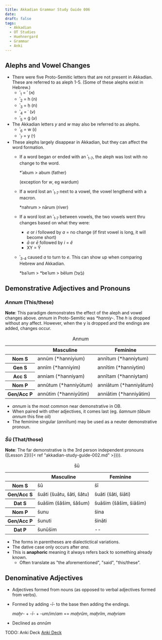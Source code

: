 ```yaml
---
title: Akkadian Grammar Study Guide 006
date: 
draft: false
tags:
  - Akkadian
  - OT Studies
  - Huehnergard
  - Grammar
  - Anki
---
```


<akkadian-toc></akkadian-toc>

<print-section>

## Alephs and Vowel Changes

- There were five Proto-Semitic letters that are not present in Akkadian. These are referred to as aleph 1-5. (Some of these alephs exist in Hebrew.)
    - ʾ<sub>1</sub> = ʾ (א)
    - ʾ<sub>2</sub> = h (ה)
    - ʾ<sub>3</sub> = ḥ (ח)
    - ʾ<sub>4</sub> = ʿ (ע)
    - ʾ<sub>5</sub> = ǵ (ע)
- The Akkadian letters *y* and *w* may also be referred to as alephs.
    - ʾ<sub>6</sub> = w (ו)
    - ʾ<sub>7</sub> = y (י)
- These alephs largely disappear in Akkadian, but they can affect the word formation.
    - If a word began or ended with an ʾ<sub>1-7</sub>, the aleph was lost with no change to the word.

        \*ʾabum > abum (father)

        (exception for *w*, eg wardum)

    - If a word lost an ʾ<sub>1-7</sub> next to a vowel, the vowel lengthend with a macron.

        \*nahrum > nārum (river)

    - If a word lost an ʾ<sub>1-7</sub> between vowels, the two vowels went thru changes based on what they were:
        - *e* or *i* followed by *a* = no change (if first vowel is long, it will become short)
        - *ā* or *ē* followed by *i* = *ê*
        - XY = Ȳ
    - ʾ<sub>3-4</sub> caused *a* to turn to *e*. This can show up when comparing Hebrew and Akkadian.

        \*baʿlum > \*beʿlum > bēlum (בַּ֫עַל)

## Demonstrative Adjectives and Pronouns

### *Annum* (This/these)

**Note**: This paradigm demonstrates the effect of the aleph and vowel changes above. *annum* in Proto-Semitic was *\*hanniy-*. The *h* is dropped without any affect. However, when the y is dropped and the endings are added, changes occur.

<table>
    <caption>Annum</caption>
    <thead>
        <tr>
          <th></th>
          <th>Masculine</th>
          <th>Feminine</th>
        </tr>
      </thead>
      <tbody>
        <tr>
            <th>Nom S</td>
            <td>annûm (*hanniyium)</td>
            <td>annītum (*hanniytum)</td>
        </tr>
        <tr>
            <th>Gen S</td>
            <td>annîm (*hanniyim)</td>
            <td>annītim (*hanniytim)</td>
        </tr>
        <tr>
            <th>Acc S</td>
            <td>anniam (*hanniyam)</td>
            <td>annītam (*hanniytam)</td>
        </tr>
        <tr>
            <th>Nom P</td>
            <td>annûtum (*hanniyūtum)</td>
            <td>anniātum (*hanniyātum)</td>
        </tr>
        <tr>
            <th>Gen/Acc P</td>
            <td>annûtim (*hanniyūtim)</td>
            <td>anniātim (*hanniyātim)</td>
        </tr>
    </tbody>
</table>

- *annum* is the most common near demonstrative in OB.
- When paired with other adjectives, it comes last (eg. *šamnum ṭābum annum* this fine oil)
- The feminine singular (*annītum*) may be used as a neuter demonstrative pronoun.

### *Šū* (That/those)

**Note**: The far demonstrative is the 3rd person independent pronouns ([Lesson 2]({{< ref "akkadian-study-guide-002.md" >}})).

<table>
    <caption>šū</caption>
    <thead>
        <tr>
          <th></th>
          <th>Masculine</th>
          <th>Feminine</th>
        </tr>
      </thead>
      <tbody>
        <tr>
            <th>Nom S</td>
            <td>šū</td>
            <td>šī</td>
        </tr>
        <tr>
            <th>Gen/Acc S</td>
            <td>šuāti (šuātu, šâti, šâtu)</td>
            <td>šuāti (šâti, šiāti)</td>
        </tr>
        <tr>
            <th>Dat S</td>
            <td>šuāšim (šâšim, šâšum)</td>
            <td>šuāšim (šâšim, šiāšim)</td>
        </tr>
        <tr>
            <th>Nom P</td>
            <td>šunu</td>
            <td>šina</td>
        </tr>
        <tr>
            <th>Gen/Acc P</td>
            <td>šunuti</td>
            <td>šināti</td>
        </tr>
        <tr>
            <th>Dat P</td>
            <td>šunūšim</td>
            <td>--</td>
        </tr>
    </tbody>
</table>

- The forms in parentheses are dialectictical variations.
- The dative case only occurs after *ana*.
- This is **anaphoric** meaning it always refers back to something already known.
    - Often translate as "the aforementioned", "said", "this/these".

## Denominative Adjectives

- Adjectives formed from nouns (as opposed to verbal adjectives formed from verbs).
- Formed by adding -*ī*- to the base then adding the endings.

    *maḫr*- + -*ī*- + -*um*/*im*/*am*  == *maḫrûm*, *maḫrîm*, *maḫriam*
- Declined as *annûm*

</print-section>

TODO: Anki Deck
[Anki Deck](/anki/akkadian_006.apkg)
